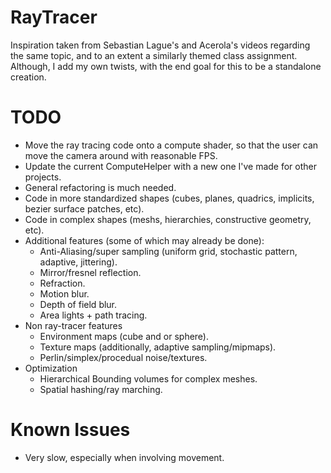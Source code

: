 # RayTracer
Inspiration taken from Sebastian Lague's and Acerola's videos regarding the same topic, and to an extent a similarly themed class assignment.\
Although, I add my own twists, with the end goal for this to be a standalone creation.

# TODO
* Move the ray tracing code onto a compute shader, so that the user can move the camera around with reasonable FPS.
* Update the current ComputeHelper with a new one I've made for other projects.
* General refactoring is much needed.
* Code in more standardized shapes (cubes, planes, quadrics, implicits, bezier surface patches, etc).
* Code in complex shapes (meshs, hierarchies, constructive geometry, etc).
* Additional features (some of which may already be done):
    * Anti-Aliasing/super sampling (uniform grid, stochastic pattern, adaptive, jittering).
    * Mirror/fresnel reflection.
    * Refraction.
    * Motion blur.
    * Depth of field blur.
    * Area lights + path tracing.
* Non ray-tracer features
    * Environment maps (cube and or sphere).
    * Texture maps (additionally, adaptive sampling/mipmaps).
    * Perlin/simplex/procedual noise/textures.
* Optimization
    * Hierarchical Bounding volumes for complex meshes.
    * Spatial hashing/ray marching.
# Known Issues
* Very slow, especially when involving movement.
